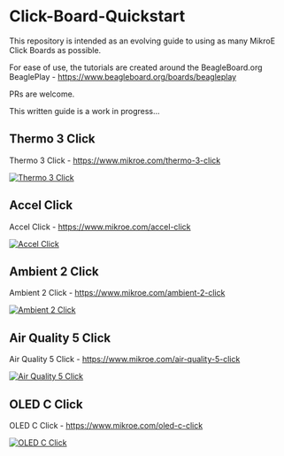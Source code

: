 # Click-Board-Quickstart

This repository is intended as an evolving guide to using as many MikroE Click Boards as possible. 

For ease of use, the tutorials are created around the BeagleBoard.org BeaglePlay - https://www.beagleboard.org/boards/beagleplay 

PRs are welcome. 

This written guide is a work in progress...

## Thermo 3 Click

Thermo 3 Click - https://www.mikroe.com/thermo-3-click

[![Thermo 3 Click](https://img.youtube.com/vi/FAVuzVi3d_g/hqdefault.jpg)](https://youtu.be/FAVuzVi3d_g?si=zI0p9ZgZmlMrciGP&t=10)

## Accel Click

Accel Click - https://www.mikroe.com/accel-click

[![Accel Click](https://img.youtube.com/vi/FAVuzVi3d_g/hqdefault.jpg)](https://youtu.be/FAVuzVi3d_g?si=zI0p9ZgZmlMrciGP&t=57)

## Ambient 2 Click

Ambient 2 Click - https://www.mikroe.com/ambient-2-click

[![Ambient 2 Click](https://img.youtube.com/vi/FAVuzVi3d_g/hqdefault.jpg)](https://youtu.be/FAVuzVi3d_g?si=zI0p9ZgZmlMrciGP&t=122)

## Air Quality 5 Click

Air Quality 5 Click - https://www.mikroe.com/air-quality-5-click

[![Air Quality 5 Click](https://img.youtube.com/vi/FAVuzVi3d_g/hqdefault.jpg)](https://youtu.be/FAVuzVi3d_g?si=zI0p9ZgZmlMrciGP&t=182)

## OLED C Click

OLED C Click - https://www.mikroe.com/oled-c-click

[![OLED C Click](https://img.youtube.com/vi/FAVuzVi3d_g/hqdefault.jpg)](https://youtu.be/FAVuzVi3d_g?si=zI0p9ZgZmlMrciGP&t=245)